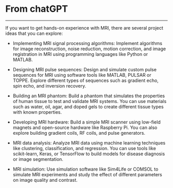 # From chatGPT
---
If you want to get hands-on experience with MRI, there are several project ideas that you can explore:

- Implementing MRI signal processing algorithms: Implement algorithms for image reconstruction, noise reduction, motion correction, and image registration in MRI using programming languages like Python or MATLAB.

- Designing MRI pulse sequences: Design and simulate custom pulse sequences for MRI using software tools like MATLAB, PULSAR or TOPPE. Explore different types of sequences such as gradient echo, spin echo, and inversion recovery.

- Building an MRI phantom: Build a phantom that simulates the properties of human tissue to test and validate MRI systems. You can use materials such as water, oil, agar, and doped gels to create different tissue types with known properties.

- Developing MRI hardware: Build a simple MRI scanner using low-field magnets and open-source hardware like Raspberry Pi. You can also explore building gradient coils, RF coils, and pulse generators.

- MRI data analysis: Analyze MRI data using machine learning techniques like clustering, classification, and regression. You can use tools like scikit-learn, Keras, or TensorFlow to build models for disease diagnosis or image segmentation.

- MRI simulation: Use simulation software like Sim4Life or COMSOL to simulate MRI experiments and study the effect of different parameters on image quality and contrast.

